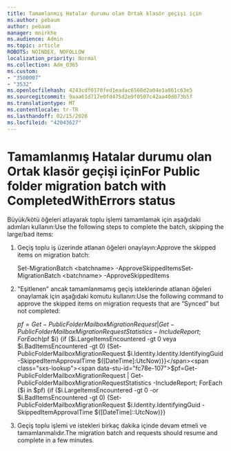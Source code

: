 ```yaml
---
title: Tamamlanmış Hatalar durumu olan Ortak klasör geçişi için
ms.author: pebaum
author: pebaum
manager: mnirkhe
ms.audience: Admin
ms.topic: article
ROBOTS: NOINDEX, NOFOLLOW
localization_priority: Normal
ms.collection: Adm_O365
ms.custom:
- "3500007"
- "3532"
ms.openlocfilehash: 4243cdf0170fed1eadac6560d2a04e1a861c63e5
ms.sourcegitcommit: 9aaa61d717e0fd475d2e9f0507c42aa40d073b5f
ms.translationtype: MT
ms.contentlocale: tr-TR
ms.lasthandoff: 02/15/2020
ms.locfileid: "42043627"
---
```

# <a name="for-public-folder-migration-batch-with-completedwitherrors-status"></a><span data-ttu-id="fc78e-102">Tamamlanmış Hatalar durumu olan Ortak klasör geçişi için</span><span class="sxs-lookup"><span data-stu-id="fc78e-102">For Public folder migration batch with CompletedWithErrors status</span></span>

<span data-ttu-id="fc78e-103">Büyük/kötü öğeleri atlayarak toplu işlemi tamamlamak için aşağıdaki adımları kullanın:</span><span class="sxs-lookup"><span data-stu-id="fc78e-103">Use the following steps to complete the batch, skipping the large/bad items:</span></span> 
1. <span data-ttu-id="fc78e-104">Geçiş toplu iş üzerinde atlanan öğeleri onaylayın:</span><span class="sxs-lookup"><span data-stu-id="fc78e-104">Approve the skipped items on migration batch:</span></span>

    <span data-ttu-id="fc78e-105">Set-MigrationBatch \<batchname> -ApproveSkippedItems</span><span class="sxs-lookup"><span data-stu-id="fc78e-105">Set-MigrationBatch \<batchname> -ApproveSkippedItems</span></span> 
2. <span data-ttu-id="fc78e-106">"Eşitlenen" ancak tamamlanmamış geçiş isteklerinde atlanan öğeleri onaylamak için aşağıdaki komutu kullanın:</span><span class="sxs-lookup"><span data-stu-id="fc78e-106">Use the following command to approve the skipped items on migration requests that are “Synced” but not completed:</span></span>

    <span data-ttu-id="fc78e-107">$pf=Get-PublicFolderMailboxMigrationRequest | Get-PublicFolderMailboxMigrationRequestStatistics -IncludeReport; ForEach ($pf $i) {if ($i.LargeItemsEncountered -gt 0 veya $i.BadItemsEncountered -gt 0) {Set-PublicFolderMailboxMigrationRequest $i.Identity.Identity.IdentifyingGuid -SkippedItemApprovalTime $([DateTime]:UtcNow)}}</span><span class="sxs-lookup"><span data-stu-id="fc78e-107">$pf=Get-PublicFolderMailboxMigrationRequest | Get-PublicFolderMailboxMigrationRequestStatistics -IncludeReport; ForEach ($i in $pf) {if ($i.LargeItemsEncountered -gt 0 -or $i.BadItemsEncountered -gt 0) {Set-PublicFolderMailboxMigrationRequest $i.Identity.IdentifyingGuid -SkippedItemApprovalTime $([DateTime]::UtcNow)}}</span></span>
3. <span data-ttu-id="fc78e-108">Geçiş toplu işlemi ve istekleri birkaç dakika içinde devam etmeli ve tamamlanmalıdır.</span><span class="sxs-lookup"><span data-stu-id="fc78e-108">The migration batch and requests should resume and complete in a few minutes.</span></span>

